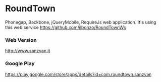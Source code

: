 RoundTown
=========

Phonegap, Backbone, jQueryMobile, RequireJs web application. 
It's using this web service https://github.com/ilbonzo/RoundTownWs


### Web Version 
http://www.sanzvan.it


### Google Play 
https://play.google.com/store/apps/details?id=com.roundtown.sanzvan
